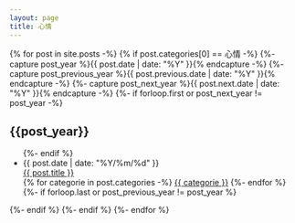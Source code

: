 ```yaml
---
layout: page
title: 心情
---
```

<div class="page page-mood">
  {% for post in site.posts  -%}
  {% if post.categories[0] == 心情 -%}
    {%- capture post_year %}{{ post.date | date: "%Y" }}{% endcapture -%}
    {%- capture post_previous_year %}{{ post.previous.date | date: "%Y" }}{% endcapture -%}
    {%- capture post_next_year %}{{ post.next.date | date: "%Y" }}{% endcapture -%}
    {%- if forloop.first or post_next_year != post_year -%}
    <div class="list-post">
      <h2 id="{{post_year}}">{{post_year}}</h2>
      <ul>
    {%- endif %}
        <li>
          <span class="date">{{ post.date | date: "%Y/%m/%d" }}</span>
          <div class="title">
            <a href="{{ site.baseurl | append: post.url }}" class="hover-underline">{{ post.title }}</a>
          </div>
          <div class="categories">
            {% for categorie in post.categories -%}
            <a href="{{site.baseurl}}/pages/categories.html#{{ categorie }}" class="hover-underline">{{ categorie }}</a>
            {%- endfor %}
          </div>
        </li>
    {%- if forloop.last or post_previous_year != post_year %}
      </ul>
    </div>
    {%- endif %}
  {%- endif %}
  {%- endfor %}
</div>
